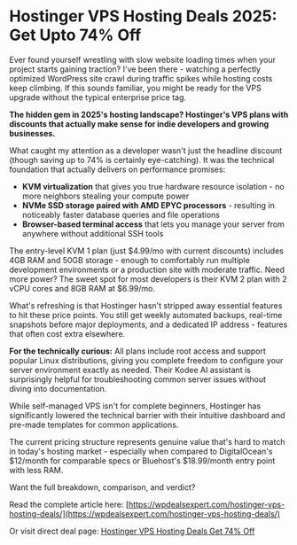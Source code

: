 Hostinger VPS Hosting Deals 2025: Get Upto 74% Off
==============================================================================

Ever found yourself wrestling with slow website loading times when your project starts gaining traction? I've been there - watching a perfectly optimized WordPress site crawl during traffic spikes while hosting costs keep climbing. If this sounds familiar, you might be ready for the VPS upgrade without the typical enterprise price tag.

**The hidden gem in 2025's hosting landscape? Hostinger's VPS plans with discounts that actually make sense for indie developers and growing businesses.**

What caught my attention as a developer wasn't just the headline discount (though saving up to 74% is certainly eye-catching). It was the technical foundation that actually delivers on performance promises:

*   **KVM virtualization** that gives you true hardware resource isolation - no more neighbors stealing your compute power
*   **NVMe SSD storage paired with AMD EPYC processors** - resulting in noticeably faster database queries and file operations
*   **Browser-based terminal access** that lets you manage your server from anywhere without additional SSH tools

The entry-level KVM 1 plan (just $4.99/mo with current discounts) includes 4GB RAM and 50GB storage - enough to comfortably run multiple development environments or a production site with moderate traffic. Need more power? The sweet spot for most developers is their KVM 2 plan with 2 vCPU cores and 8GB RAM at $6.99/mo.

What's refreshing is that Hostinger hasn't stripped away essential features to hit these price points. You still get weekly automated backups, real-time snapshots before major deployments, and a dedicated IP address - features that often cost extra elsewhere.

**For the technically curious:** All plans include root access and support popular Linux distributions, giving you complete freedom to configure your server environment exactly as needed. Their Kodee AI assistant is surprisingly helpful for troubleshooting common server issues without diving into documentation.

While self-managed VPS isn't for complete beginners, Hostinger has significantly lowered the technical barrier with their intuitive dashboard and pre-made templates for common applications.

The current pricing structure represents genuine value that's hard to match in today's hosting market - especially when compared to DigitalOcean's $12/month for comparable specs or Bluehost's $18.99/month entry point with less RAM.

Want the full breakdown, comparison, and verdict?

Read the complete article here: [https://wpdealsexpert.com/hostinger-vps-hosting-deals/](https://wpdealsexpert.com/hostinger-vps-hosting-deals/)

Or visit direct deal page: [Hostinger VPS Hosting Deals Get 74% Off](https://wpdealsexpert.com/go/hostinger-vps-hosting/)
